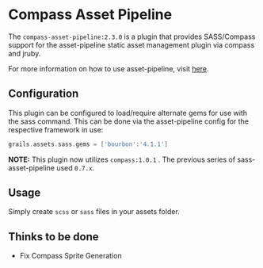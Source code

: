 Compass Asset Pipeline
==========================
The `compass-asset-pipeline:2.3.0` is a plugin that provides SASS/Compass support for the asset-pipeline static asset management plugin via compass and jruby.

For more information on how to use asset-pipeline, visit [here](http://www.github.com/bertramdev/asset-pipeline).

Configuration
-------------

This plugin can be configured to load/require alternate gems for use with the sass command.
This can be done via the asset-pipeline config for the respective framework in use:

```groovy
grails.assets.sass.gems = ['bourbon':'4.1.1'] 
```

**NOTE:** This plugin now utilizes `compass:1.0.1` . The previous series of sass-asset-pipeline used `0.7.x`.

Usage
-----
Simply create `scss` or `sass` files in your assets folder. 


Thinks to be done
-----------------

* Fix Compass Sprite Generation